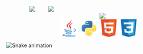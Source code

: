 <div align="left">
        <a href="https://github.com/kaliIinux"></a>
        <img height="170em" src="https://github-readme-streak-stats.herokuapp.com/?user=kaliIinux&theme=github_dark&hide_border=true&count_private=true"/>
        <img height="170em" src="https://github-readme-stats.vercel.app/api/top-langs/?username=kaliIinux&layout=compact&langs_count=7&theme=github_dark&hide_border=true"/>
    </div>
<img src = "chainsaw.gif" width = "250px" align = "right">
<div align="center">
<div style="display: inline_block"><br>
  <img align="center" alt="java" height="50" width="50" src="https://raw.githubusercontent.com/devicons/devicon/master/icons/java/java-original.svg">
  <img align="center" alt="Python" height="50" width="50" src="https://raw.githubusercontent.com/devicons/devicon/master/icons/python/python-original.svg">
  <img align="center" alt="HTML" height="50" width="50" src="https://raw.githubusercontent.com/devicons/devicon/master/icons/html5/html5-original.svg">
  <img align="center" alt="CSS" height="50" width="50" src="https://raw.githubusercontent.com/devicons/devicon/master/icons/css3/css3-original.svg">

</div>
</div>
  
 </div>

![Snake animation](https://github.com/UT0P1C/UT0P1C/blob/output/github-contribution-grid-snake.svg)
